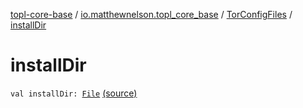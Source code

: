 [topl-core-base](../../index.md) / [io.matthewnelson.topl_core_base](../index.md) / [TorConfigFiles](index.md) / [installDir](./install-dir.md)

# installDir

`val installDir: `[`File`](https://docs.oracle.com/javase/6/docs/api/java/io/File.html) [(source)](https://github.com/05nelsonm/TorOnionProxyLibrary-Android/blob/master/topl-core-base/src/main/java/io/matthewnelson/topl_core_base/TorConfigFiles.kt#L138)